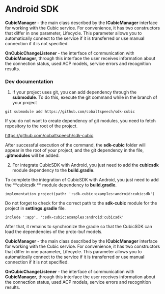# Android SDK

**CubicManager** - the main class described by the **ICubicManager** interface for working with the Cubic service. For convenience, it has two constructors that differ in one parameter, Lifecycle. This parameter allows you to automatically connect to the service if it is transferred or use manual connection if it is not specified.

**OnCubicChangeListener** - the interface of communication with **CubicManager**, through this interface the user receives information about the connection status, used ACP models, service errors and recognition results.

### Dev documentation

1) If your project uses git, you can add dependency through the **submodule**. To do this, execute the git command while in the branch of your project

 `git submodule add https://github.com/cobaltspeech/sdk-cubic`
 
 If you do not want to create dependency of git modules, you need to fetch repository to the root of the project. 
 
 https://github.com/cobaltspeech/sdk-cubic
 
 After successful execution of the command, the **sdk-cubic** folder will appear in the root of your project, and the git dependency in the file, **.gitmodules** will be added.
 
2) For integrate CubicSDK with Android, you just need to add the **cubicsdk** module dependency to the **build.gradle**.

To complete the integration of CubicSDK with Android, you just need to add the **cubicsdk ** module dependency to **build.gradle**.

`implementation project(path: ':sdk-cubic:examples:android:cubicsdk')`

Do not forget to check for the correct path to the **sdk-cubic** module for the project in **settings.gradle** file.

`include ':app', ':sdk-cubic:examples:android:cubicsdk'`

After that, it remains to synchronize the gradle so that the CubicSDK can load the dependencies of the proto-buf models.

**CubicManager** - the main class described by the **ICubicManager** interface for working with the Cubic service. For convenience, it has two constructors that differ in one parameter, Lifecycle. This parameter allows you to automatically connect to the service if it is transferred or use manual connection if it is not specified.

**OnCubicChangeListener** - the interface of communication with **CubicManager**, through this interface the user receives information about the connection status, used ACP models, service errors and recognition results.